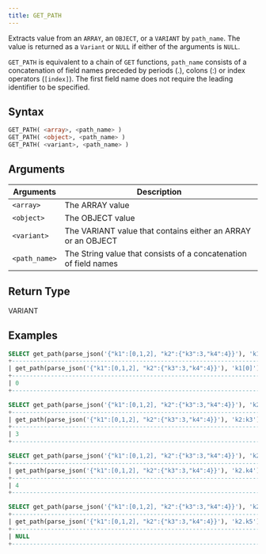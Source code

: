 ```yaml
---
title: GET_PATH
---
```


Extracts value from an `ARRAY`, an `OBJECT`, or a `VARIANT` by `path_name`. The value is returned as a `Variant` or `NULL` if either of the arguments is `NULL`.

`GET_PATH` is equivalent to a chain of `GET` functions, `path_name` consists of a concatenation of field names preceded by periods (.), colons (:) or index operators (`[index]`). The first field name does not require the leading identifier to be specified.

## Syntax

```sql
GET_PATH( <array>, <path_name> )
GET_PATH( <object>, <path_name> )
GET_PATH( <variant>, <path_name> )
```

## Arguments

| Arguments           | Description                                                      |
| ------------------- | ---------------------------------------------------------------- |
| `<array>`     | The ARRAY value                                                  |
| `<object>`    | The OBJECT value                                                 |
| `<variant>`   | The VARIANT value that contains either an ARRAY or an OBJECT     |
| `<path_name>` | The String value that consists of a concatenation of field names |

## Return Type

VARIANT

## Examples

```sql
SELECT get_path(parse_json('{"k1":[0,1,2], "k2":{"k3":3,"k4":4}}'), 'k1[0]');
+-----------------------------------------------------------------------+
| get_path(parse_json('{"k1":[0,1,2], "k2":{"k3":3,"k4":4}}'), 'k1[0]') |
+-----------------------------------------------------------------------+
| 0                                                                     |
+-----------------------------------------------------------------------+

SELECT get_path(parse_json('{"k1":[0,1,2], "k2":{"k3":3,"k4":4}}'), 'k2:k3');
+-----------------------------------------------------------------------+
| get_path(parse_json('{"k1":[0,1,2], "k2":{"k3":3,"k4":4}}'), 'k2:k3') |
+-----------------------------------------------------------------------+
| 3                                                                     |
+-----------------------------------------------------------------------+

SELECT get_path(parse_json('{"k1":[0,1,2], "k2":{"k3":3,"k4":4}}'), 'k2.k4');
+-----------------------------------------------------------------------+
| get_path(parse_json('{"k1":[0,1,2], "k2":{"k3":3,"k4":4}}'), 'k2.k4') |
+-----------------------------------------------------------------------+
| 4                                                                     |
+-----------------------------------------------------------------------+

SELECT get_path(parse_json('{"k1":[0,1,2], "k2":{"k3":3,"k4":4}}'), 'k2.k5');
+-----------------------------------------------------------------------+
| get_path(parse_json('{"k1":[0,1,2], "k2":{"k3":3,"k4":4}}'), 'k2.k5') |
+-----------------------------------------------------------------------+
| NULL                                                                  |
+-----------------------------------------------------------------------+
```
